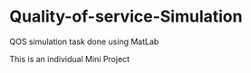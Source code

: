 # Quality-of-service-Simulation
QOS simulation task done using MatLab

This is an individual Mini Project
